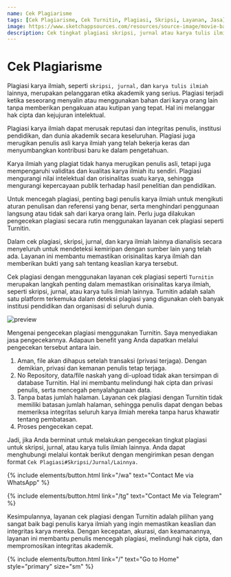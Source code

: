 ```yaml
---
name: Cek Plagiarisme
tags: [Cek Plagiarisme, Cek Turnitin, Plagiasi, Skripsi, Layanan, Jasa]
image: https://www.sketchappsources.com/resources/source-image/movie-badges-jurajjurik.png
description: Cek tingkat plagiasi skripsi, jurnal atau karya tulis ilmiah lain yang kamu bikin.
---
```


# Cek Plagiarisme

Plagiasi karya ilmiah, seperti ``skripsi, jurnal,`` dan ``karya tulis ilmiah`` lainnya, merupakan pelanggaran etika akademik yang serius. Plagiasi terjadi ketika seseorang menyalin atau menggunakan bahan dari karya orang lain tanpa memberikan pengakuan atau kutipan yang tepat. Hal ini melanggar hak cipta dan kejujuran intelektual.

Plagiasi karya ilmiah dapat merusak reputasi dan integritas penulis, institusi pendidikan, dan dunia akademik secara keseluruhan. Plagiasi juga merugikan penulis asli karya ilmiah yang telah bekerja keras dan menyumbangkan kontribusi baru ke dalam pengetahuan.

Karya ilmiah yang plagiat tidak hanya merugikan penulis asli, tetapi juga mempengaruhi validitas dan kualitas karya ilmiah itu sendiri. Plagiasi mengurangi nilai intelektual dan orisinalitas suatu karya, sehingga mengurangi kepercayaan publik terhadap hasil penelitian dan pendidikan.

Untuk mencegah plagiasi, penting bagi penulis karya ilmiah untuk mengikuti aturan penulisan dan referensi yang benar, serta menghindari penggunaan langsung atau tidak sah dari karya orang lain. Perlu juga dilakukan pengecekan plagiasi secara rutin menggunakan layanan cek plagiasi seperti Turnitin.

Dalam cek plagiasi, skripsi, jurnal, dan karya ilmiah lainnya dianalisis secara menyeluruh untuk mendeteksi kemiripan dengan sumber lain yang telah ada. Layanan ini membantu memastikan orisinalitas karya ilmiah dan memberikan bukti yang sah tentang keaslian karya tersebut.

Cek plagiasi dengan menggunakan layanan cek plagiasi seperti ``Turnitin`` merupakan langkah penting dalam memastikan orisinalitas karya ilmiah, seperti skripsi, jurnal, atau karya tulis ilmiah lainnya. Turnitin adalah salah satu platform terkemuka dalam deteksi plagiasi yang digunakan oleh banyak institusi pendidikan dan organisasi di seluruh dunia.

![preview](https://www.ajisetiawan.my.id/assets/img/cek-plagiasi.jpg)

Mengenai pengecekan plagiasi menggunakan Turnitin. Saya menyediakan jasa pengecekannya. Adapaun benefit yang Anda dapatkan melalui pengecekan tersebut antara lain.
1. Aman, file akan dihapus setelah transaksi (privasi terjaga). Dengan demikian, privasi dan kemanan penulis tetap terjaga.
2. No Repository, data/file naskah yang di-upload tidak akan tersimpan di database Turnitin. Hal ini membantu melindungi hak cipta dan privasi penulis, serta mencegah penyalahgunaan data.
3. Tanpa batas jumlah halaman. Layanan cek plagiasi dengan Turnitin tidak memiliki batasan jumlah halaman, sehingga penulis dapat dengan bebas memeriksa integritas seluruh karya ilmiah mereka tanpa harus khawatir tentang pembatasan.
4. Proses pengecekan cepat.

Jadi, jika Anda berminat untuk melakukan pengecekan tingkat plagiasi untuk skripsi, jurnal, atau karya tulis ilmiah lainnya. Anda dapat menghubungi melalui kontak berikut dengan mengirimkan pesan dengan format ``Cek Plagiasi#Skripsi/Jurnal/Lainnya.``


<p class="text-center">
{% include elements/button.html link="/wa" text="Contact Me via WhatsApp" %}
</p>


<p class="text-center">
{% include elements/button.html link="/tg" text="Contact Me via Telegram" %}
</p>

Kesimpulannya, layanan cek plagiasi dengan Turnitin adalah pilihan yang sangat baik bagi penulis karya ilmiah yang ingin memastikan keaslian dan integritas karya mereka. Dengan kecepatan, akurasi, dan keamanannya, layanan ini membantu penulis mencegah plagiasi, melindungi hak cipta, dan mempromosikan integritas akademik.

<p class="text-center">
{% include elements/button.html link="/" text="Go to Home" style="primary" size="sm" %}
</p>
